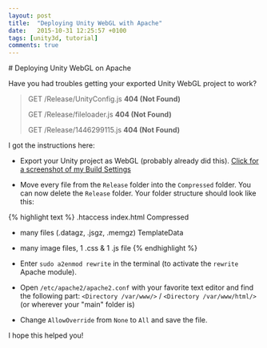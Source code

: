 ```yaml
---
layout: post
title:  "Deploying Unity WebGL with Apache"
date:   2015-10-31 12:25:57 +0100
tags: [unity3d, tutorial]
comments: true
---
```

<script type="text/javascript" src="https://ajax.googleapis.com/ajax/libs/jquery/1.7/jquery.min.js"></script>
<link rel="stylesheet" href="{{ site.baseurl }}/css/jquery.fancybox.css" type="text/css" media="screen" />
<script type="text/javascript" src="{{ site.baseurl }}/js/jquery.fancybox.pack.js"></script>
<script>
        $(document).ready(function() {
            $('.fancybox').fancybox();
        });
    </script>
# Deploying Unity WebGL on Apache

Have you had troubles getting your exported Unity WebGL project to work?

> GET /Release/UnityConfig.js **404 (Not Found)**
>
> GET /Release/fileloader.js **404 (Not Found)**
>
> GET /Release/1446299115.js **404 (Not Found)**

I got the instructions here:

- Export your Unity project as WebGL (probably already did this).
<a href="{{ site.baseurl }}/images/unity_webgl_export.png" class="fancybox" title="Export settings">Click for a screenshot of my Build Settings</a>

- Move every file from the `Release` folder into the `Compressed` folder. You can now delete the `Release` folder.
Your folder structure should look like this:

{% highlight text %}
.htaccess
index.html
Compressed
- many files (.datagz, .jsgz, .memgz)
TemplateData
- many image files, 1 .css & 1 .js file
{% endhighlight %}

- Enter `sudo a2enmod rewrite` in the terminal (to activate the `rewrite` Apache module).

- Open `/etc/apache2/apache2.conf` with your favorite text editor and find the following part:
`<Directory /var/www/>` / `<Directory /var/www/html/>` (or wherever your "main" folder is)

- Change `AllowOverride` from `None` to `All` and save the file.

I hope this helped you!
